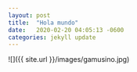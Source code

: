 ```yaml
---
layout: post
title:  "Hola mundo"
date:   2020-02-20 04:05:13 -0600
categories: jekyll update
---
```


![]({{ site.url }}/images/gamusino.jpg)